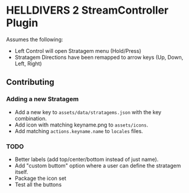 # HELLDIVERS 2 StreamController Plugin
Assumes the following:
* Left Control will open Stratagem menu (Hold/Press)
* Stratagem Directions have been remapped to arrow keys (Up, Down, Left, Right)

## Contributing
### Adding a new Stratagem
* Add a new key to `assets/data/stratagems.json` with the key combination.
* Add icon with matching keyname.png to `assets/icons`.
* Add matching `actions.keyname.name` to `locales` files.

### TODO
* Better labels (add top/center/bottom instead of just name).
* Add "custom buttom" option where a user can define the stratagem itself.
* Package the icon set
* Test all the buttons
